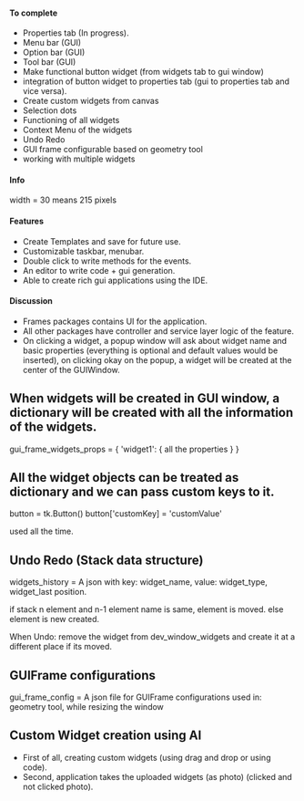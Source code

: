#### To complete
* Properties tab (In progress).
* Menu bar (GUI)
* Option bar (GUI)
* Tool bar (GUI)
* Make functional button widget (from widgets tab to gui window)
* integration of button widget to properties tab (gui to properties tab and vice versa).
* Create custom widgets from canvas
* Selection dots
* Functioning of all widgets
* Context Menu of the widgets
* Undo Redo
* GUI frame configurable based on geometry tool
* working with multiple widgets


#### Info
width = 30 means 215 pixels



#### Features
* Create Templates and save for future use.
* Customizable taskbar, menubar.
* Double click to write methods for the events.
* An editor to write code + gui generation.
* Able to create rich gui applications using the IDE.



#### Discussion
* Frames packages contains UI for the application.
* All other packages have controller and service layer logic of the feature.
* On clicking a widget, a popup window will ask about widget name and basic properties (everything is optional and default values would be inserted), on clicking okay on the popup, a widget will be created at the center of the GUIWindow.



## When widgets will be created in GUI window, a dictionary will be created with all the information of the widgets.
gui_frame_widgets_props = {
  'widget1': {
    all the properties
  }
}

## All the widget objects can be treated as dictionary and we can pass custom keys to it.
button = tk.Button()
button['customKey] = 'customValue'

used all the time.

## Undo Redo (Stack data structure)
widgets_history = A json with key: widget_name, value: widget_type, widget_last position.

if stack n element and n-1 element name is same, element is moved.
else element is new created.

When Undo: remove the widget from dev_window_widgets and create it at a different place if its moved.

## GUIFrame configurations
gui_frame_config = A json file for GUIFrame configurations
used in: geometry tool, while resizing the window

## Custom Widget creation using AI
* First of all, creating custom widgets (using drag and drop or using code).
* Second, application takes the uploaded widgets (as photo) (clicked and not clicked photo).